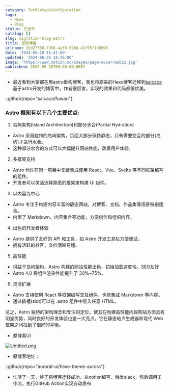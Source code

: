 ```yaml
---
category: TechSetup&Configuration
tags:
  - Hexo
  - Blog
status: 已发布
catalog: []
slug: migration-blog-astro
title: 迁移博客
urlname: 15d27368-7d56-4a55-998d-41f55f1d0998
date: '2024-05-10 11:41:00'
updated: '2024-06-26 18:26:00'
image: 'https://www.notion.so/images/page-cover/webb2.jpg'
published: 2024-05-10T08:00:00.000Z
---
```

- 最近看到大家都在用astro重构博客，我也将原来的Hexo博客迁移到[saicaca](https://github.com/saicaca/fuwari)基于astro开发的博客中，作者很厉害，实现的效果和代码都很优美。

::github{repo="saicaca/fuwari"}


### Astro 框架有以下几个主要优点:



1. 岛屿架构(Island Architecture)和部分水合(Partial Hydration)
- Astro 采用独特的岛屿架构，页面大部分保持静态，只有需要交互的部分(岛屿)才进行水合。
- 这种部分水合的方式可以大幅提升网站性能，改善用户体验。

2. 多框架支持
- Astro 允许在同一项目中无缝集成使用 React、Vue、Svelte 等不同框架编写的组件。
- 开发者可以灵活选择熟悉的框架来构建 UI 组件。

3. 以内容为中心
- Astro 专注于构建内容丰富的静态网站，对博客、文档、作品集等场景特别适合。
- 内置了 Markdown、内容集合等功能，方便创作和组织内容。

4. 出色的开发者体验
- Astro 提供了友好的 API 和工具，如 Astro 开发工具栏方便调试。
- 拥有活跃的社区，文档清晰易懂。

5. 高性能
- 得益于岛屿架构，Astro 构建的网站性能出色，初始加载速度快。SEO友好
- Astro 4.0 将组件渲染性能提升了 30%~75%。

6. 灵活扩展
- Astro 支持使用 React 等框架编写交互组件，也能集成 Markdown 等内容。
- 通过插槽(slot)可以在 .astro 组件中嵌入任意 HTML。

总之，Astro 独特的架构理念和专注的定位，使其在构建高性能内容网站方面具有明显优势，同时良好的开发体验也是一大亮点。它在静态站点生成器和现代 Web 框架之间找到了很好的平衡。

- 原博客UI

![Untitled.png](https://prod-files-secure.s3.us-west-2.amazonaws.com/5d24fe63-e567-4804-86f9-9fdc62e13082/3d59c350-432a-4fb6-a08f-0638fef2026e/Untitled.png?X-Amz-Algorithm=AWS4-HMAC-SHA256&X-Amz-Content-Sha256=UNSIGNED-PAYLOAD&X-Amz-Credential=ASIAZI2LB466YXJ6PR3F%2F20250402%2Fus-west-2%2Fs3%2Faws4_request&X-Amz-Date=20250402T213347Z&X-Amz-Expires=3600&X-Amz-Security-Token=IQoJb3JpZ2luX2VjEHYaCXVzLXdlc3QtMiJIMEYCIQCQmktT2J0A6HC6F1RL%2FN3Eje%2FGBDaXbWk%2B7AUpxPQ7hgIhALoKBl3BLvh4CqXW0q0ej60ZGAivxMzQPDup9n6JExXSKogECN7%2F%2F%2F%2F%2F%2F%2F%2F%2F%2FwEQABoMNjM3NDIzMTgzODA1IgwSQ3O9oqwc8QbMgvwq3APrtURPU4d5qjs1w3bqGBt6hsNh5ENA0PDLtVV0N7%2BQJt83y%2Bw1iA0cPQhtobRr2SjCuPFtbp0JQmAo6OuVAKFAq53qxqy0oKMSc89pULWxX98ku9tmJpa8pLVL7dTDxYT8iXCeDcX%2BFx%2BP5D6KnkDJh5oXU2J8nrvbH3qvZ%2FNXgS7%2FiD1SwHyDoNEIz4yaOeWOwgGd95VHKqkQm8VnuKPvie6hpwgugwt0UNf%2F61rqKq8uJ9n6tJy9AdgaOa3qAMxpKHiyeOgxc%2FYrpDaz8XcDkYeBQLF9ZE2qM5RPDiAeYJH5nk%2FMj7hP2k3KYTOF9F8ToTUze6oxloFa1sYe1o6zuvklAEURhHeQVPS6fg2IxUPmlsxnj6BvbBPdhQ5ecEkevokfISHxydP%2F%2Fen5vsJg04XhkNiceyD1jbB0zdbAJMg14qHeva6bmIc%2FXftfUuLygiplb7jc4cr0esmNPIbMPukpCe8MjW%2B%2BxY5kbgb41Emgn9sduBNvapGWDwQMbFqKBExTl4ITq%2FiYTT4q%2BGLtmKk0m4gnN7lf2xwHqNA4EzWjy%2Fw%2FK2DFX3kWQawNonlVv4JfU%2FsRjzsApdjNmJ91ZdZj37NMfMIqngxG16QvAGx3XtkJk2mgX%2FVyFjDu1ba%2FBjqkATNp38RKtq1zgIyFnd7BryK0OftiO6m5VhsV5zWMJFlRf9ZWO9UQS%2FSn1mJjj%2FLgAlstV8KI7%2FJGWejlNbEu36lQfRqYS9Abrh9rjukj7jDvcPiIG2sEAQEa1CVI9xuxkwKbutIsWQcQ%2BbcRe4o0WJNEyMHZRTgTcc5QfV06X8UqUD2LnBa%2B45shh9kW8IYZUR3QElWnipbUrQq3bkE4TsSUXbWN&X-Amz-Signature=3ebe7243c8aaefc5bbf318b6488d23960b6d4db98d75fcbc19764738f8b57149&X-Amz-SignedHeaders=host&x-id=GetObject)

- 原博客地址：

::github{repo="auroral-ui/hexo-theme-aurora"}

- 忙活了一天，终于将博客迁移成功，从notion编写，触发slack，然后调用工作流，执行GitHub Action实现自动发布
